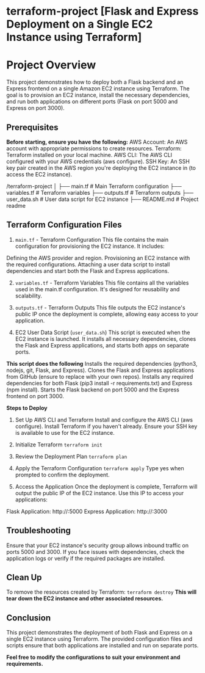 # terraform-project [Flask and Express Deployment on a Single EC2 Instance using Terraform]

# Project Overview
This project demonstrates how to deploy both a Flask backend and an Express frontend on a single Amazon EC2 instance using Terraform. The goal is to provision an EC2 instance, install the necessary dependencies, and run both applications on different ports (Flask on port 5000 and Express on port 3000).

## Prerequisites
**Before starting, ensure you have the following:**
    AWS Account: An AWS account with appropriate permissions to create resources.
    Terraform: Terraform installed on your local machine.
    AWS CLI: The AWS CLI configured with your AWS credentials (aws configure).
    SSH Key: An SSH key pair created in the AWS region you're deploying the EC2 instance in (to access the EC2 instance).

/terraform-project
│
├── main.tf            # Main Terraform configuration
├── variables.tf       # Terraform variables
├── outputs.tf         # Terraform outputs
├── user_data.sh       # User data script for EC2 instance
├── README.md          # Project readme

## Terraform Configuration Files

1. `main.tf` - Terraform Configuration
This file contains the main configuration for provisioning the EC2 instance. It includes:

Defining the AWS provider and region.
Provisioning an EC2 instance with the required configurations.
Attaching a user data script to install dependencies and start both the Flask and Express applications.

2. `variables.tf` - Terraform Variables
This file contains all the variables used in the main.tf configuration. It's designed for reusability and scalability.

3. `outputs.tf` - Terraform Outputs
This file outputs the EC2 instance's public IP once the deployment is complete, allowing easy access to your application.

4. EC2 User Data Script (`user_data.sh`)
This script is executed when the EC2 instance is launched. It installs all necessary dependencies, clones the Flask and Express applications, and starts both apps on separate ports.

**This script does the following**
    Installs the required dependencies (python3, nodejs, git, Flask, and Express).
    Clones the Flask and Express applications from GitHub (ensure to replace with your own repos).
    Installs any required dependencies for both Flask (pip3 install -r requirements.txt) and Express (npm install).
    Starts the Flask backend on port 5000 and the Express frontend on port 3000.

**Steps to Deploy**
1. Set Up AWS CLI and Terraform
    Install and configure the AWS CLI (aws configure).
    Install Terraform if you haven't already.
    Ensure your SSH key is available to use for the EC2 instance.
     
2. Initialize Terraform
`terraform init`

3. Review the Deployment Plan
`terraform plan`

4. Apply the Terraform Configuration
`terraform apply`
Type yes when prompted to confirm the deployment.
    
5. Access the Application
Once the deployment is complete, Terraform will output the public IP of the EC2 instance. Use this IP to access your applications:

Flask Application: http://<instance-public-ip>:5000
Express Application: http://<instance-public-ip>:3000

## Troubleshooting
Ensure that your EC2 instance's security group allows inbound traffic on ports 5000 and 3000.
If you face issues with dependencies, check the application logs or verify if the required packages are installed.

## Clean Up
To remove the resources created by Terraform:
`terraform destroy`
**This will tear down the EC2 instance and other associated resources.**

## Conclusion
This project demonstrates the deployment of both Flask and Express on a single EC2 instance using Terraform. The provided configuration files and scripts ensure that both applications are installed and run on separate ports.

**Feel free to modify the configurations to suit your environment and requirements.**